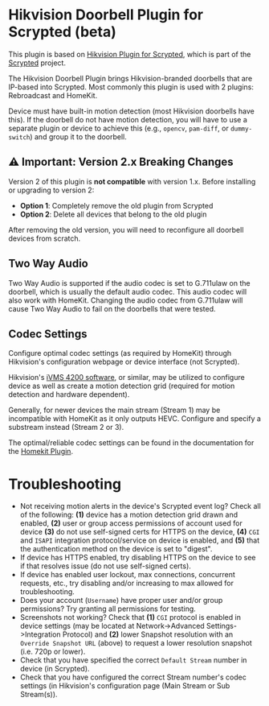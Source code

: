 # Hikvision Doorbell Plugin for Scrypted (beta)

This plugin is based on [Hikvision Plugin for Scrypted](https://www.npmjs.com/package/@scrypted/hikvision), which is part of the [Scrypted](https://github.com/koush/scrypted) project.

The Hikvision Doorbell Plugin brings Hikvision-branded doorbells that are IP-based into Scrypted.
Most commonly this plugin is used with 2 plugins: Rebroadcast and HomeKit.

Device must have built-in motion detection (most Hikvision doorbells have this).
If the doorbell do not have motion detection, you will have to use a separate plugin or device to achieve this (e.g., `opencv`, `pam-diff`, or `dummy-switch`) and group it to the doorbell.

## ⚠️ Important: Version 2.x Breaking Changes

Version 2 of this plugin is **not compatible** with version 1.x. Before installing or upgrading to version 2:
- **Option 1**: Completely remove the old plugin from Scrypted
- **Option 2**: Delete all devices that belong to the old plugin

After removing the old version, you will need to reconfigure all doorbell devices from scratch.

## Two Way Audio

Two Way Audio is supported if the audio codec is set to G.711ulaw on the doorbell, which is usually the default audio codec. This audio codec will also work with HomeKit. Changing the audio codec from G.711ulaw will cause Two Way Audio to fail on the doorbells that were tested.

## Codec Settings

Configure optimal codec settings (as required by HomeKit) through Hikvision's configuration webpage or device interface (not Scrypted).

Hikvision's [iVMS 4200 software](https://www.Hikvision.com/en/support/tools/), or similar, may be utilized to configure device as well as create a motion detection grid (required for motion detection and hardware dependent).

Generally, for newer devices the main stream (Stream 1) may be incompatible with HomeKit as it only outputs HEVC.
Configure and specify a substream instead (Stream 2 or 3).

The optimal/reliable codec settings can be found in the documentation for the [Homekit Plugin](https://github.com/koush/scrypted/tree/main/plugins/homekit).

# Troubleshooting

* Not receiving motion alerts in the device's Scrypted event log? Check all of the following: **(1)** device has a motion detection grid drawn and enabled, **(2)** user or group access permissions of account used for device **(3)** do not use self-signed certs for HTTPS on the device, **(4)** `CGI` and `ISAPI` integration protocol/service on device is enabled, and **(5)** that the authentication method on the device is set to "digest". 
* If device has HTTPS enabled, try disabling HTTPS on the device to see if that resolves issue (do not use self-signed certs).
* If device has enabled user lockout, max connections, concurrent requests, etc., try disabling and/or increasing to max allowed for troubleshooting.
* Does your account (`Username`) have proper user and/or group permissions?  Try granting all permissions for testing. 
* Screenshots not working?  Check that **(1)** `CGI` protocol is enabled in device settings (may be located at Network->Advanced Settings->Integration Protocol) and **(2)** lower Snapshot resolution with an `Override Snapshot URL` (above) to request a lower resolution snapshot (i.e. 720p or lower).
* Check that you have specified the correct `Default Stream` number in device (in Scrypted).
* Check that you have configured the correct Stream number's codec settings (in Hikvision's configuration page (Main Stream or Sub Stream(s)).
